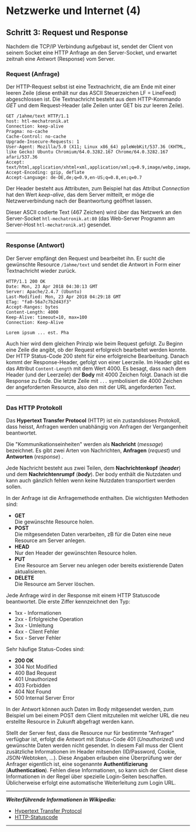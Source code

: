 # Netzwerke und Internet (4)

## Schritt 3: Request und Response

Nachdem die TCP/IP Verbindung aufgebaut ist, sendet der Client von seinem Socket eine HTTP Anfrage an den Server-Socket, und erwartet zeitnah eine Antwort (Response) vom Server.

### Request (Anfrage)

Der HTTP-Request selbst ist eine Textnachricht, die am Ende mit einer leeren Zeile (diese enthält nur das ASCII Steuerzeichen LF = LineFeed) abgeschlossen ist. Die Textnachricht besteht aus dem HTTP-Kommando *GET* und dem Request-Header (alle Zeilen unter GET bis zur leeren Zeile).

```
GET /1ahme/text HTTP/1.1
host: htl-mechatronik.at
Connection: keep-alive
Pragma: no-cache
Cache-Control: no-cache
Upgrade-Insecure-Requests: 1
User-Agent: Mozilla/5.0 (X11; Linux x86_64) ppleWebKit/537.36 (KHTML, like Gecko) Ubuntu Chromium/64.0.3282.167 Chrome/64.0.3282.167 afari/537.36
Accept: text/html,application/xhtml+xml,application/xml;q=0.9,image/webp,image/apng,*/*;q=0.8
Accept-Encoding: gzip, deflate
Accept-Language: de-DE,de;q=0.9,en-US;q=0.8,en;q=0.7

```

Der Header besteht aus Attributen, zum Beispiel hat das Attribut *Connection* hat den Wert *keep-alive*, das dem Server mitteilt, er möge die Netzwerverbindung nach der Beantwortung geöffnet lassen.

Dieser ASCII codierte Text (467 Zeichen) wird über das Netzwerk an den Server-Socket `htl-mechatronik.at:80` (das Web-Server Programm am Server-Host `htl-mechatronik.at`) gesendet.

-------------------------------------

### Response (Antwort)

Der Server empfängt den Request und bearbeitet ihn. Er sucht die gewünschte Resource `/1ahme/text` und sendet die Antwort in Form einer Textnachricht wieder zurück.

```
HTTP/1.1 200 OK
Date: Mon, 23 Apr 2018 04:30:13 GMT
Server: Apache/2.4.7 (Ubuntu)
Last-Modified: Mon, 23 Apr 2018 04:29:18 GMT
ETag: "fa0-56a7c7b2d43f3"
Accept-Ranges: bytes
Content-Length: 4000
Keep-Alive: timeout=10, max=100
Connection: Keep-Alive

Lorem ipsum ... est. Pha
```

Auch hier wird dem gleichen Prinzip wie beim Request gefolgt. Zu Beginn eine Zeile die angibt, ob der Request erfolgreich bearbeitet werden konnte. Der HTTP Status-Code 200 steht für eine erfolgreiche Bearbeitung. Danach kommt der Response-Header, gefolgt von einer Leerzeile. Im Header gibt es das Attribut `Content-Length` mit dem Wert 4000. Es besagt, dass nach dem Header (und der Leerzeile) der **Body** mit 4000 Zeichen folgt. Danach ist die Response zu Ende. Die letzte Zeile mit `...` symbolisiert die 4000 Zeichen der angeforderten Resource, also den mit der URL angeforderten Text.

-------------------------------------

### Das HTTP Protokoll

Das **Hypertext Transfer Protocol** (HTTP) ist ein zustandsloses Protokoll, dass heisst, Anfragen werden unabhängig von Anfragen der Vergangenheit beantwortet.

Die "Kommunikationseinheiten" werden als **Nachricht** (*message*) bezeichnet. Es gibt zwei Arten von Nachrichten, **Anfragen** (*request*) und **Antworten** (*response*) .

Jede Nachricht besteht aus zwei Teilen, dem **Nachrichtenkopf** (***header***) und dem **Nachrichtenrumpf** (***body***). Der body enthält die Nutzdaten und kann auch gänzlich fehlen wenn keine Nutzdaten transportiert werden sollen.

In der Anfrage ist die Anfragemethode enthalten. Die wichtigsten Methoden sind:

* **GET**  
  Die gewünschte Resource holen.
* **POST**  
  Die mitgesendeten Daten verarbeiten, zB für die Daten eine neue Resource am Server anlegen.
* **HEAD**  
  Nur den Header der gewünschten Resource holen.
* **PUT**  
  Eine Resource am Server neu anlegen oder bereits existierende Daten aktualisieren.
* **DELETE**  
  Die Resource am Server löschen.

Jede Anfrage wird in der Response mit einem HTTP Statuscode beantwortet. Die erste Ziffer kennzeichnet den Typ:

* 1xx - Informationen
* 2xx - Erfolgreiche Operation
* 3xx - Umleitung
* 4xx - Client Fehler
* 5xx - Server Fehler

Sehr häufige Status-Codes sind:
* **200 OK**
* 304 Not Modified
* 400 Bad Request
* 401 Unauthorized
* 403 Forbidden
* 404 Not Found
* 500 Internal Server Error

In der Antwort können auch Daten im Body mitgesendet werden, zum Beispiel um bei einem POST dem Client mitzuteilen mit welcher URL die neu erstellte Resource in Zukunft abgefragt werden kann.

Stellt der Server fest, dass die Resource nur für bestimmte "Anfrager" verfügbar ist, erfolgt die Antwort mit Status-Code 401 (*Unauthorized*) und gewünschte Daten werden nicht gesendet. In diesem Fall muss der Client zusätzliche Informationen im Header mitsenden (ID/Password, Cookie, JSON-Webtoken, ...). Diese Angaben erlauben eine Überprüfung wer der Anfrager eigentlich ist, eine sogenannte **Authentifizierung** (**Authentication**). Fehlen diese Informationen, so kann sich der Client diese Informationen in der Regel über spezielle Login-Seiten beschaffen. Üblicherweise erfolgt eine automatische Weiterleitung zum Login URL.

---------------------------
***Weiterführende Informationen in Wikipedia:***

* [Hypertext Transfer Protocol](https://de.wikipedia.org/wiki/Hypertext_Transfer_Protocol)
* [HTTP-Statuscode](https://de.wikipedia.org/wiki/HTTP-Statuscode)
-------------------------